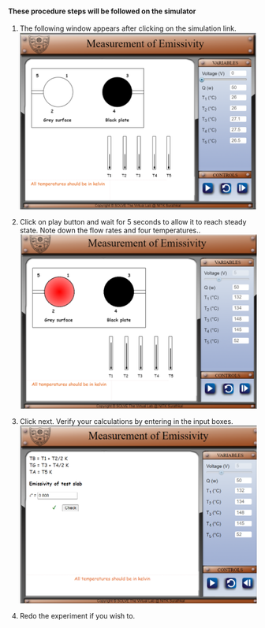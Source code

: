 #### These procedure steps will be followed on the simulator

1. The following window appears after clicking on the simulation link. <br>
   ![alt text](images/1.png)<br>

2. Click on play button and wait for 5 seconds to allow it to reach steady state. Note down the flow rates and four temperatures..<br>
   ![alt text](images/2.png)<br>

3. Click next. Verify your calculations by entering in the input boxes.
   ![alt text](images/3.png)<br>

4. Redo the experiment if you wish to.
